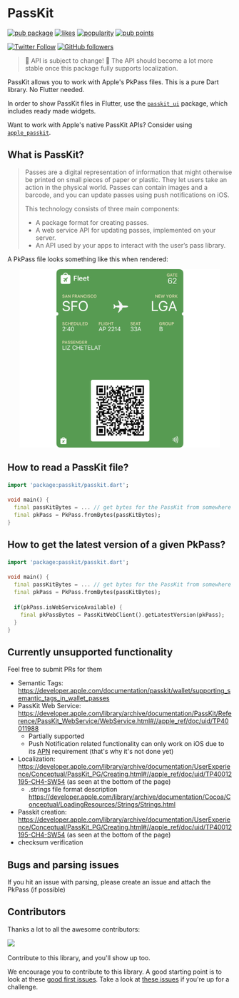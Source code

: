 # PassKit

[![pub package](https://img.shields.io/pub/v/passkit.svg)](https://pub.dev/packages/passkit)
[![likes](https://img.shields.io/pub/likes/passkit)](https://pub.dev/packages/passkit/score)
[![popularity](https://img.shields.io/pub/popularity/passkit)](https://pub.dev/packages/passkit/score)
[![pub points](https://img.shields.io/pub/points/passkit)](https://pub.dev/packages/passkit/score)


[![Twitter Follow](https://img.shields.io/twitter/follow/ue_man?style=social)](https://twitter.com/ue_man)
[![GitHub followers](https://img.shields.io/github/followers/ueman?style=social)](https://github.com/ueman)

> 🚧 API is subject to change! 🚧
> The API should become a lot more stable once this package fully supports localization.

PassKit allows you to work with Apple's PkPass files. This is a pure Dart library. No Flutter needed.

In order to show PassKit files in Flutter, use the [`passkit_ui`](https://pub.dev/packages/passkit_ui) package, which includes ready made widgets.

Want to work with Apple's native PassKit APIs? Consider using [`apple_passkit`](https://pub.dev/packages/apple_passkit).

## What is PassKit?

> Passes are a digital representation of information that might otherwise be printed on small pieces of paper or plastic. They let users take an action in the physical world. Passes can contain images and a barcode, and you can update passes using push notifications on iOS.
>
> This technology consists of three main components:
> - A package format for creating passes.
> - A web service API for updating passes, implemented on your server.
> - An API used by your apps to interact with the user’s pass library.

A PkPass file looks something like this when rendered:

<!-- ![](https://raw.githubusercontent.com/ueman/passkit/master/passkit/assets/boarding_pass.png) -->

<p align="center">
  <img src="assets/boarding_pass.png" height="400"/>
</p>

## How to read a PassKit file?

```dart
import 'package:passkit/passkit.dart';

void main() {
  final passKitBytes = ... // get bytes for the PassKit from somewhere
  final pkPass = PkPass.fromBytes(passKitBytes);
}
```

## How to get the latest version of a given PkPass?

```dart
import 'package:passkit/passkit.dart';

void main() {
  final passKitBytes = ... // get bytes for the PassKit from somewhere
  final pkPass = PkPass.fromBytes(passKitBytes);

  if(pkPass.isWebServiceAvailable) {
    final pkPassBytes = PassKitWebClient().getLatestVersion(pkPass);
  }
}
```

## Currently unsupported functionality

Feel free to submit PRs for them

- Semantic Tags: https://developer.apple.com/documentation/passkit/wallet/supporting_semantic_tags_in_wallet_passes
- PassKit Web Service: https://developer.apple.com/library/archive/documentation/PassKit/Reference/PassKit_WebService/WebService.html#//apple_ref/doc/uid/TP40011988
  - Partially supported
  - Push Notification related functionality can only work on iOS due to its [APN](https://en.wikipedia.org/wiki/Apple_Push_Notification_service) requirement (that's why it's not done yet)
- Localization: https://developer.apple.com/library/archive/documentation/UserExperience/Conceptual/PassKit_PG/Creating.html#//apple_ref/doc/uid/TP40012195-CH4-SW54 (as seen at the bottom of the page)
    - .strings file format description https://developer.apple.com/library/archive/documentation/Cocoa/Conceptual/LoadingResources/Strings/Strings.html
- Passkit creation: https://developer.apple.com/library/archive/documentation/UserExperience/Conceptual/PassKit_PG/Creating.html#//apple_ref/doc/uid/TP40012195-CH4-SW54 (as seen at the bottom of the page)
- checksum verification

## Bugs and parsing issues

If you hit an issue with parsing, please create an issue and attach the PkPass (if possible)

## Contributors

Thanks a lot to all the awesome contributors:

<a href="https://github.com/ueman/passkit/graphs/contributors">
  <img src="https://contrib.rocks/image?repo=ueman/passkit" />
</a>

Contribute to this library, and you'll show up too.

We encourage you to contribute to this library.
A good starting point is to look at these [good first issues](https://github.com/ueman/passkit/issues?q=is%3Aopen+is%3Aissue+label%3A%22package%3A+passkit%22+label%3A%22good+first+issue%22). Take a look at [these issues](https://github.com/ueman/passkit/issues?q=is%3Aopen+is%3Aissue+label%3A%22package%3A+passkit%22)
if you're up for a challenge.
